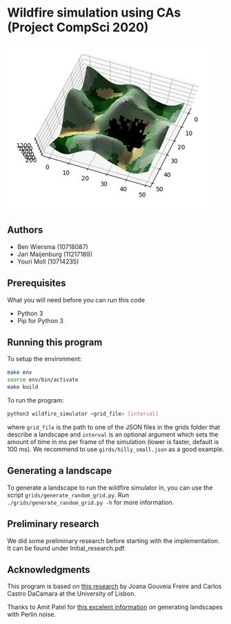# Wildfire simulation using CAs (Project CompSci 2020)

![Raging hills](images/hills_raging.png "Raging hills")

## Authors

* Ben Wiersma (10718087)
* Jari Maijenburg (11217189)
* Youri Moll (10714235)

## Prerequisites

What you will need before you can run this code
- Python 3
- Pip for Python 3

## Running this program

To setup the environment:
```bash
make env
source env/bin/activate
make build
```

To run the program:
```bash
python3 wildfire_simulator <grid_file> [interval]
```

where `grid_file` is the path to one of the JSON files in the grids folder that describe a landscape and `interval` is an optional argument which sets the amount of time in ms per frame of the simulation (lower is faster, default is 100 ms). We recommend to use `girds/hilly_small.json` as a good example.

## Generating a landscape

To generate a landscape to run the wildfire simulator in, you can use the script `grids/generate_random_grid.py`. Run `./grids/generate_random_grid.py -h` for more information.

## Preliminary research

We did some preliminary research before starting with the implementation. It can be found under Initial_research.pdf.

## Acknowledgments

This program is based on [this research](https://www.nat-hazards-earth-syst-sci.net/19/169/2019/) by Joana Gouveia Freire and Carlos Castro DaCamara at the University of Lisbon.

Thanks to Amit Patel for [this excelent information](https://www.redblobgames.com/maps/terrain-from-noise/) on generating landscapes with Perlin noise.
